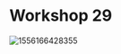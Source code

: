 # Workshop 29

![1556166428355](C:\Users\student\AppData\Roaming\Typora\typora-user-images\1556166428355.png)